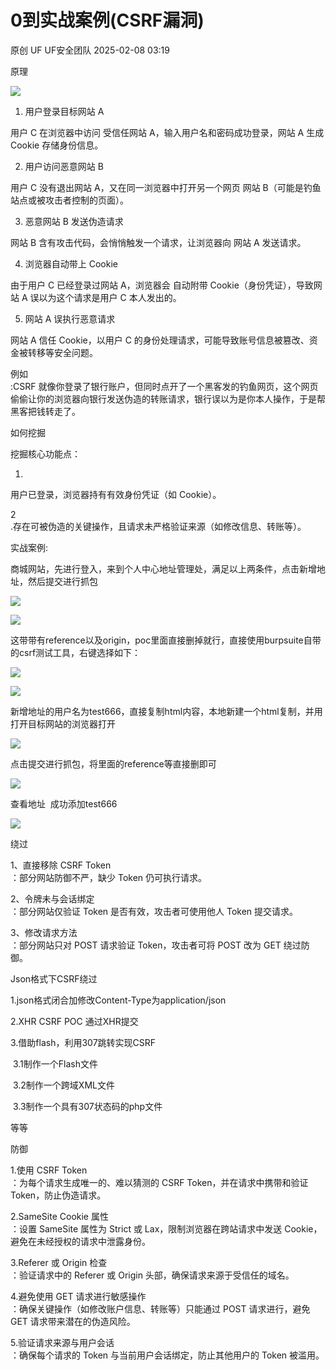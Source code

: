 #  0到实战案例(CSRF漏洞)   
原创 UF  UF安全团队   2025-02-08 03:19  
  
原理  
  
![](https://mmbiz.qpic.cn/mmbiz_png/ASf2g4J3S7bR8OxzYPQ0Q7FFbCJThIFjsf8r7XEy6icRQQe4icib1R9pJV9kxMSN0ZBZVOkpPWFZVj4iaRZIIHzHzw/640?wx_fmt=png "")  
  
1. 用户登录目标网站 A  
  
用户 C 在浏览器中访问 受信任网站 A，输入用户名和密码成功登录，网站 A 生成 Cookie 存储身份信息。  
  
2. 用户访问恶意网站 B  
  
用户 C 没有退出网站 A，又在同一浏览器中打开另一个网页 网站 B（可能是钓鱼站点或被攻击者控制的页面）。  
  
3. 恶意网站 B 发送伪造请求  
  
网站 B 含有攻击代码，会悄悄触发一个请求，让浏览器向 网站 A 发送请求。  
  
4. 浏览器自动带上 Cookie  
  
由于用户 C 已经登录过网站 A，浏览器会 自动附带 Cookie（身份凭证），导致网站 A 误以为这个请求是用户 C 本人发出的。  
  
5. 网站 A 误执行恶意请求  
  
网站 A 信任 Cookie，以用户 C 的身份处理请求，可能导致账号信息被篡改、资金被转移等安全问题。  
  
例如  
:CSRF 就像你登录了银行账户，但同时点开了一个黑客发的钓鱼网页，这个网页偷偷让你的浏览器向银行发送伪造的转账请求，银行误以为是你本人操作，于是帮黑客把钱转走了。  
  
如何挖掘  
  
挖掘核心功能点：  
  
1.  
用户已登录，浏览器持有有效身份凭证（如 Cookie）。  
  
2  
.存在可被伪造的关键操作，且请求未严格验证来源（如修改信息、转账等）。  
  
实战案例:  
  
商城网站，先进行登入，来到个人中心地址管理处，满足以上两条件，点击新增地址，然后提交进行抓包  
  
![](https://mmbiz.qpic.cn/mmbiz_png/ASf2g4J3S7bR8OxzYPQ0Q7FFbCJThIFjd3u7T6zxumcIKXJl9Kxzk7qXjuT3hJ9YlcrdLOzaBVZkQ5bxjXp8zg/640?wx_fmt=png "")  
  
![](https://mmbiz.qpic.cn/mmbiz_png/ASf2g4J3S7bR8OxzYPQ0Q7FFbCJThIFjQnFGvnxP1MrLRluZibjdxQfficfibnbCQDEkmbtTKl2XDByb4m1DUg3Ow/640?wx_fmt=png "")  
  
这带带有reference以及origin，poc里面直接删掉就行，直接使用burpsuite自带的csrf测试工具，右键选择如下：  
  
![](https://mmbiz.qpic.cn/mmbiz_png/ASf2g4J3S7bR8OxzYPQ0Q7FFbCJThIFjRKDANFbrfBibQicvaicScOznsqzBorDdAxqVicptGsl41PUWquDgnAj53g/640?wx_fmt=png "")  
  
![](https://mmbiz.qpic.cn/mmbiz_png/ASf2g4J3S7bR8OxzYPQ0Q7FFbCJThIFj2ksSL7ibC98F6fagTuNNYKEQOsVyrxdHYEicefP4Kzsv0Z21mWm2kuUQ/640?wx_fmt=png "")  
  
新增地址的用户名为test666，直接复制html内容，本地新建一个html复制，并用打开目标网站的浏览器打开  
  
![](https://mmbiz.qpic.cn/mmbiz_png/ASf2g4J3S7bR8OxzYPQ0Q7FFbCJThIFjmxSMbVQB0wBy4y0YiabKcQlROJia0zU00ms8G00IGpLLja6t7nZRibW4g/640?wx_fmt=png "")  
  
点击提交进行抓包，将里面的reference等直接删即可  
  
![](https://mmbiz.qpic.cn/mmbiz_png/ASf2g4J3S7bR8OxzYPQ0Q7FFbCJThIFjToVDhoiclbUSLTmBXN2zjGOgrfJtCdwJr7PogiaYb4JgGfmnstXMxZhQ/640?wx_fmt=png "")  
  
查看地址  成功添加test666  
  
![](https://mmbiz.qpic.cn/mmbiz_png/ASf2g4J3S7bR8OxzYPQ0Q7FFbCJThIFjiarntTduQm546qRwtyvDsiahXtuNIQYYpKjwWzzTQo2KEvrgSL8iaU5ug/640?wx_fmt=png "")  
  
  
绕过  
  
1、直接移除 CSRF Token  
：部分网站防御不严，缺少 Token 仍可执行请求。  
  
2、令牌未与会话绑定  
：部分网站仅验证 Token 是否有效，攻击者可使用他人 Token 提交请求。  
  
3、修改请求方法  
：部分网站只对 POST 请求验证 Token，攻击者可将 POST 改为 GET 绕过防御。  
  
Json格式下CSRF绕过  
  
1.json格式闭合加修改Content-Type为application/json  
  
2.XHR CSRF POC 通过XHR提交  
  
3.借助flash，利用307跳转实现CSRF  
  
 3.1制作一个Flash文件  
  
 3.2制作一个跨域XML文件  
  
 3.3制作一个具有307状态码的php文件  
  
等等  
  
防御  
  
1.使用 CSRF Token  
：为每个请求生成唯一的、难以猜测的 CSRF Token，并在请求中携带和验证 Token，防止伪造请求。  
  
2.SameSite Cookie 属性  
：设置 SameSite 属性为 Strict 或 Lax，限制浏览器在跨站请求中发送 Cookie，避免在未经授权的请求中泄露身份。  
  
3.Referer 或 Origin 检查  
：验证请求中的 Referer 或 Origin 头部，确保请求来源于受信任的域名。  
  
4.避免使用 GET 请求进行敏感操作  
：确保关键操作（如修改账户信息、转账等）只能通过 POST 请求进行，避免 GET 请求带来潜在的伪造风险。  
  
5.验证请求来源与用户会话  
：确保每个请求的 Token 与当前用户会话绑定，防止其他用户的 Token 被滥用。  
  
  
